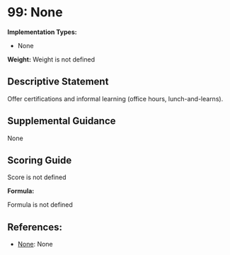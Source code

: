 # 99: None

**Implementation Types:**

- None

**Weight:** Weight is not defined

## Descriptive Statement

Offer certifications and informal learning (office hours, lunch-and-learns).

## Supplemental Guidance

None

## Scoring Guide

Score is not defined

**Formula:**

Formula is not defined

## References:

- [None](None): None
